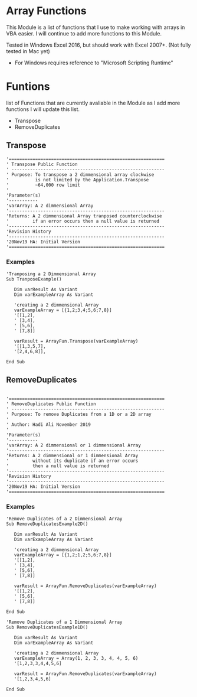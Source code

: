 # Array Functions

This Module is a list of functions that I use to make working with arrays in
VBA easier. I will continue to add more functions to this Module. 

Tested in Windows Excel 2016, but should work with Excel 2007+. (Not fully tested in Mac yet)

- For Windows requires reference to "Microsoft Scripting Runtime"


# Funtions

list of Functions that are currently avaliable in the Module 
as I add more functions I will update this list.

- Transpose
- RemoveDuplicates

## Transpose

```
'===========================================================
' Transpose Public Function
' ----------------------------------------------------------
' Purpose: To transpose a 2 dimmensional array clockwise
'          is not limited by the Application.Transpose
'          ~64,000 row limit
'
'Parameter(s)
'-----------
'varArray: A 2 dimmensional Array
'-----------------------------------------------------------
'Returns: A 2 dimmensional Array tranposed counterclockwise
'         if an error occurs then a null value is returned
'-----------------------------------------------------------
'Revision History
'-----------------------------------------------------------
'20Nov19 HA: Initial Version
'===========================================================
```

### Examples
```
'Tranposing a 2 Dimmensional Array
Sub TranposeExample()

   Dim varResult As Variant
   Dim varExampleArray As Variant
   
   'creating a 2 dimmensional Array
   varExampleArray = [{1,2;3,4;5,6;7,8}]
   '[[1,2],
   ' [3,4],
   ' [5,6],
   ' [7,8]]
   
   varResult = ArrayFun.Transpose(varExampleArray)
   '[[1,3,5,7],
   '[2,4,6,8]],
   
End Sub

```
## RemoveDuplicates

```

'===========================================================
' RemoveDuplicates Public Function
' ----------------------------------------------------------
' Purpose: To remove Duplicates from a 1D or a 2D array
'
' Author: Hadi Ali November 2019
'
'Parameter(s)
'-----------
'varArray: A 2 dimmensional or 1 dimmensional Array
'-----------------------------------------------------------
'Returns: A 2 dimmensional or 1 dimmensional Array
'         without its duplicate if an error occurs
'         then a null value is returned
'-----------------------------------------------------------
'Revision History
'-----------------------------------------------------------
'20Nov19 HA: Initial Version
'===========================================================

```

### Examples

```
'Remove Duplicates of a 2 Dimmensional Array
Sub RemoveDuplicatesExample2D()

   Dim varResult As Variant
   Dim varExampleArray As Variant
   
   'creating a 2 dimmensional Array
   varExampleArray = [{1,2;1,2;5,6;7,8}]
   '[[1,2],
   ' [3,4],
   ' [5,6],
   ' [7,8]]
   
   varResult = ArrayFun.RemoveDuplicates(varExampleArray)
   '[[1,2],
   ' [5,6],
   ' [7,8]]
   
End Sub

```
```
'Remove Duplicates of a 1 Dimmensional Array
Sub RemoveDuplicatesExample1D()

   Dim varResult As Variant
   Dim varExampleArray As Variant
   
   'creating a 2 dimmensional Array
   varExampleArray = Array(1, 2, 3, 3, 4, 4, 5, 6)
   '[1,2,3,3,4,4,5,6]
   
   varResult = ArrayFun.RemoveDuplicates(varExampleArray)
   '[1,2,3,4,5,6]
   
End Sub
```

